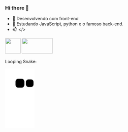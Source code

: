 ### Hi there 👋

- 🔭 Desenvolvendo com front-end
- 🌱 <learning>Estudando JavaScript, python e o famoso back-end. </learning>
- 📫 </>
<html>

  <p>
  <img src="https://upload.wikimedia.org/wikipedia/commons/thumb/9/99/Unofficial_JavaScript_logo_2.svg/1200px-Unofficial_JavaScript_logo_2.svg.png" alt="" height="50" width="50">
  <img src="https://engenharia360.com/wp-content/uploads/2019/04/python-engenharia360-3-1024x512.png" height="50" width="100">
  </p>
  <p>Looping Snake: </p>
  <img src="https://github.com/rafaballerini/rafaballerini/raw/output/github-contribution-grid-snake.svg" alt="Snake animation" style="max-width: 100%;">
</html>
 
